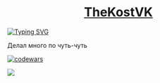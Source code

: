 <h1 align="center"><a href="https://github.com/TheKostVK" target="_blank">TheKostVK</a></h1>

[![Typing SVG](https://readme-typing-svg.herokuapp.com?color=%2336BCF7&lines=Из+России+)](https://git.io/typing-svg)

<p>Делал много по чуть-чуть</p>

[![codewars](https://www.codewars.com/users/TheKost_/badges/small)](https://www.codewars.com/users/TheKost_)

![](https://github-profile-summary-cards.vercel.app/api/cards/profile-details?username=TheKostVK&theme=solarized_dark)

